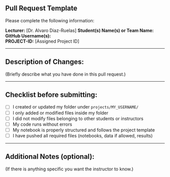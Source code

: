 ## Pull Request Template

Please complete the following information:

**Lecturer:** [Dr. Alvaro Diaz-Ruelas] 
**Student(s) Name(s) or Team Name:**  
**GitHub Username(s):**  
**PROJECT-ID:** [Assigned Project ID]  

---

## Description of Changes:

(Briefly describe what you have done in this pull request.)

---

## Checklist before submitting:

- [ ] I created or updated my folder under `projects/MY_USERNAME/`
- [ ] I only added or modified files inside my folder
- [ ] I did not modify files belonging to other students or instructors
- [ ] My code runs without errors
- [ ] My notebook is properly structured and follows the project template
- [ ] I have pushed all required files (notebooks, data if allowed, results)

---

## Additional Notes (optional):

(If there is anything specific you want the instructor to know.)

